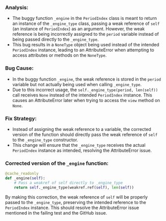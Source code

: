 ### Analysis:
- The buggy function `_engine` in the `PeriodIndex` class is meant to return an instance of the `_engine_type` class, passing a weak reference of `self` (an instance of `PeriodIndex`) as an argument. However, the weak reference is being incorrectly assigned to the `period` variable instead of being passed directly to the `_engine_type`.
- This bug results in a `NoneType` object being used instead of the intended `PeriodIndex` instance, leading to an AttributeError when attempting to access attributes or methods on the `NoneType`.

### Bug Cause:
- In the buggy function `_engine`, the weak reference is stored in the `period` variable but not actually being used when calling `_engine_type`.
- Due to this incorrect usage, the `self._engine_type(period, len(self))` call receives `None` instead of the intended `PeriodIndex` instance. This causes an AttributeError later when trying to access the `view` method on `None`.

### Fix Strategy:
- Instead of assigning the weak reference to a variable, the corrected version of the function should directly pass the weak reference of `self` to the `_engine_type` constructor.
- This change will ensure that the `_engine_type` receives the actual `PeriodIndex` instance as intended, resolving the AttributeError issue.

### Corrected version of the `_engine` function:
```python
@cache_readonly
def _engine(self):
    # Pass a weakref of self directly to _engine_type
    return self._engine_type(weakref.ref(self), len(self))
```

By making this correction, the weak reference of `self` will be properly passed to the `_engine_type`, preserving the intended reference to the `PeriodIndex` instance. This should resolve the AttributeError issue mentioned in the failing test and the GitHub issue.